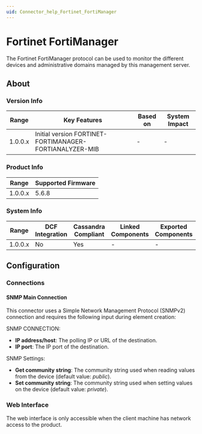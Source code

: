 ```yaml
---
uid: Connector_help_Fortinet_FortiManager
---
```


# Fortinet FortiManager

The Fortinet FortiManager protocol can be used to monitor the different devices and administrative domains managed by this management server.

## About

### Version Info

| **Range** | **Key Features**                                        | **Based on** | **System Impact** |
|-----------|---------------------------------------------------------|--------------|-------------------|
| 1.0.0.x   | Initial version FORTINET-FORTIMANAGER-FORTIANALYZER-MIB | -            | -                 |

### Product Info

| Range     | Supported Firmware     |
|-----------|------------------------|
| 1.0.0.x   | 5.6.8                  |

### System Info

| Range     | DCF Integration     | Cassandra Compliant     | Linked Components     | Exported Components     |
|-----------|---------------------|-------------------------|-----------------------|-------------------------|
| 1.0.0.x   | No                  | Yes                     | -                     | -                       |

## Configuration

### Connections

#### SNMP Main Connection

This connector uses a Simple Network Management Protocol (SNMPv2) connection and requires the following input during element creation:

SNMP CONNECTION:

- **IP address/host**: The polling IP or URL of the destination.
- **IP port**: The IP port of the destination.

SNMP Settings:

- **Get community string**: The community string used when reading values from the device (default value: *public*).
- **Set community string**: The community string used when setting values on the device (default value: *private*).

### Web Interface

The web interface is only accessible when the client machine has network access to the product.
